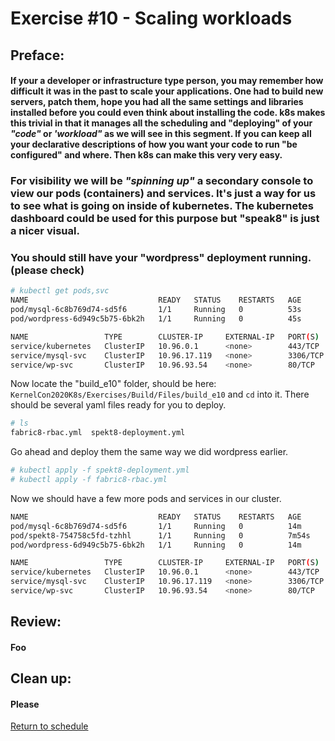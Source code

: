# Exercise #10 - Scaling workloads
## Preface:
#### If your a developer or infrastructure type person, you may remember how difficult it was in the past to scale your applications. One had to build new servers, patch them, hope you had all the same settings and libraries installed before you could even think about installing the code. k8s makes this trivial in that it manages all the scheduling and "deploying" of your ___"code"___ or ___'workload"___ as we will see in this segment. If you can keep all your declarative descriptions of how you want your code to run "be configured" and where. Then k8s can make this very very easy.

### For visibility we will be ___"spinning up"___ a secondary console to view our pods (containers) and services. It's just a way for us to see what is going on inside of kubernetes. The kubernetes dashboard could be used for this purpose but "speak8" is just a nicer visual.

### You should still have your "wordpress" deployment running. (please check)
```bash
# kubectl get pods,svc
NAME                             READY   STATUS    RESTARTS   AGE
pod/mysql-6c8b769d74-sd5f6       1/1     Running   0          53s
pod/wordpress-6d949c5b75-6bk2h   1/1     Running   0          45s

NAME                 TYPE        CLUSTER-IP     EXTERNAL-IP   PORT(S)    AGE
service/kubernetes   ClusterIP   10.96.0.1      <none>        443/TCP    23m
service/mysql-svc    ClusterIP   10.96.17.119   <none>        3306/TCP   38s
service/wp-svc       ClusterIP   10.96.93.54    <none>        80/TCP     38s
```
Now locate the "build_e10" folder, should be here: ``` KernelCon2020K8s/Exercises/Build/Files/build_e10 ``` and ```cd``` into it. There should be several yaml files ready for you to deploy.
```bash
# ls
fabric8-rbac.yml  spekt8-deployment.yml
```
Go ahead and deploy them the same way we did wordpress earlier.
```bash
# kubectl apply -f spekt8-deployment.yml
# kubectl apply -f fabric8-rbac.yml
```
Now we should have a few more pods and services in our cluster.
```bash
NAME                             READY   STATUS    RESTARTS   AGE
pod/mysql-6c8b769d74-sd5f6       1/1     Running   0          14m
pod/spekt8-754758c5fd-tzhhl      1/1     Running   0          7m54s
pod/wordpress-6d949c5b75-6bk2h   1/1     Running   0          14m

NAME                 TYPE        CLUSTER-IP     EXTERNAL-IP   PORT(S)    AGE
service/kubernetes   ClusterIP   10.96.0.1      <none>        443/TCP    37m
service/mysql-svc    ClusterIP   10.96.17.119   <none>        3306/TCP   13m
service/wp-svc       ClusterIP   10.96.93.54    <none>        80/TCP     13m
```

## Review: 
#### Foo

## Clean up: 
#### Please 
 
[Return to schedule](../../Docs/SCHEDULE.md)

